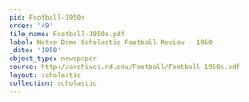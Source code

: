 ```yaml
---
pid: Football-1950s
order: '49'
file_name: Football-1950s.pdf
label: Notre Dame Scholastic Football Review - 1950
_date: '1950'
object_type: newspaper
source: http://archives.nd.edu/Football/Football-1950s.pdf
layout: scholastic
collection: scholastic
---
```

